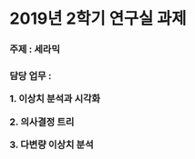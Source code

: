 <h1>2019년 2학기 연구실 과제</h1>

<h3>주제 : 세라믹<p>
<h3>담당 업무 :<p>
  1. 이상치 분석과 시각화<p>
  2. 의사결정 트리<p>
  3. 다변량 이상치 분석<p>
</h3>
